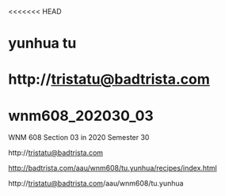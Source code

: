 <<<<<<< HEAD
# yunhua tu


http://tristatu@badtrista.com
=======
# wnm608_202030_03
WNM 608 Section 03 in 2020 Semester 30

http://tristatu@badtrista.com

http://badtrista.com/aau/wnm608/tu.yunhua/recipes/index.html

http://tristatu@badtrista.com/aau/wnm608/tu.yunhua


